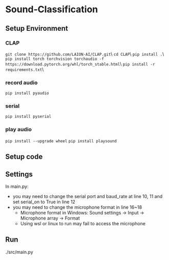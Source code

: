 # Sound-Classification
## Setup Environment
### CLAP
`git clone https://github.com/LAION-AI/CLAP.git`\\
`cd CLAP`\\
`pip install .`\\
`pip install torch torchvision torchaudio -f https://download.pytorch.org/whl/torch_stable.html`\\
`pip install -r requirements.txt`\\
### record audio
`pip install pyaudio`
### serial
`pip install pyserial`
### play audio
`pip install --upgrade wheel`
`pip install playsound`
## Setup code
## Settings
In main.py:
* you may need to change the serial port and baud_rate at line 10, 11 and set serial_on to True in line 12
* you may need to change the microphone format in line 16~18
    * Microphone format in Windows: Sound settings -> Input -> Microphone array -> Format
    * Using wsl or linux to run may fail to access the microphone
## Run
./src/main.py